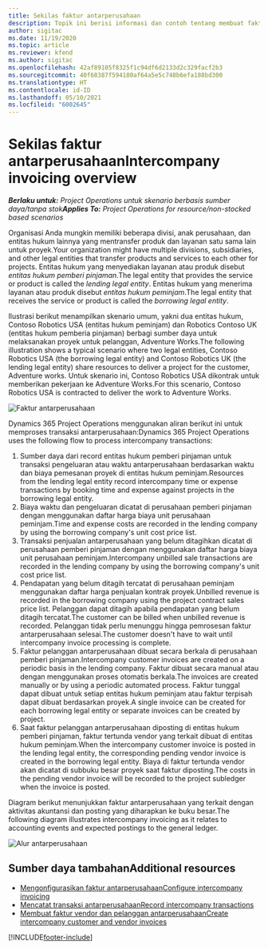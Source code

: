 ```yaml
---
title: Sekilas faktur antarperusahaan
description: Topik ini berisi informasi dan contoh tentang membuat faktur antarperusahaan untuk berbagai proyek.
author: sigitac
ms.date: 11/19/2020
ms.topic: article
ms.reviewer: kfend
ms.author: sigitac
ms.openlocfilehash: 42af89105f8325f1c94df6d2133d2c329facf2b3
ms.sourcegitcommit: 40f68387f594180af64a5e5c748b6efa188bd300
ms.translationtype: HT
ms.contentlocale: id-ID
ms.lasthandoff: 05/10/2021
ms.locfileid: "6002645"
---
```

# <a name="intercompany-invoicing-overview"></a><span data-ttu-id="c1c22-103">Sekilas faktur antarperusahaan</span><span class="sxs-lookup"><span data-stu-id="c1c22-103">Intercompany invoicing overview</span></span>

<span data-ttu-id="c1c22-104">_**Berlaku untuk:** Project Operations untuk skenario berbasis sumber daya/tanpa stok_</span><span class="sxs-lookup"><span data-stu-id="c1c22-104">_**Applies To:** Project Operations for resource/non-stocked based scenarios_</span></span>

<span data-ttu-id="c1c22-105">Organisasi Anda mungkin memiliki beberapa divisi, anak perusahaan, dan entitas hukum lainnya yang mentransfer produk dan layanan satu sama lain untuk proyek.</span><span class="sxs-lookup"><span data-stu-id="c1c22-105">Your organization might have multiple divisions, subsidiaries, and other legal entities that transfer products and services to each other for projects.</span></span> <span data-ttu-id="c1c22-106">Entitas hukum yang menyediakan layanan atau produk disebut *entitas hukum pemberi pinjaman*.</span><span class="sxs-lookup"><span data-stu-id="c1c22-106">The legal entity that provides the service or product is called the *lending legal entity*.</span></span> <span data-ttu-id="c1c22-107">Entitas hukum yang menerima layanan atau produk disebut *entitas hukum peminjam*.</span><span class="sxs-lookup"><span data-stu-id="c1c22-107">The legal entity that receives the service or product is called the *borrowing legal entity*.</span></span>

<span data-ttu-id="c1c22-108">Ilustrasi berikut menampilkan skenario umum, yakni dua entitas hukum, Contoso Robotics USA (entitas hukum peminjam) dan Robotics Contoso UK (entitas hukum pemberia pinjaman) berbagi sumber daya untuk melaksanakan proyek untuk pelanggan, Adventure Works.</span><span class="sxs-lookup"><span data-stu-id="c1c22-108">The following illustration shows a typical scenario where two legal entities, Contoso Robotics USA (the borrowing legal entity) and Contoso Robotics UK (the lending legal entity) share resources to deliver a project for the customer, Adventure works.</span></span> <span data-ttu-id="c1c22-109">Untuk skenario ini, Contoso Robotics USA dikontrak untuk memberikan pekerjaan ke Adventure Works.</span><span class="sxs-lookup"><span data-stu-id="c1c22-109">For this scenario, Contoso Robotics USA is contracted to deliver the work to Adventure Works.</span></span>

![Faktur antarperusahaan](./media/IntercompanyScenario.png) 

<span data-ttu-id="c1c22-111">Dynamics 365 Project Operations menggunakan aliran berikut ini untuk memproses transaksi antarperusahaan:</span><span class="sxs-lookup"><span data-stu-id="c1c22-111">Dynamics 365 Project Operations uses the following flow to process intercompany transactions:</span></span>

1. <span data-ttu-id="c1c22-112">Sumber daya dari record entitas hukum pemberi pinjaman untuk transaksi pengeluaran atau waktu antarperusahaan berdasarkan waktu dan biaya pemesanan proyek di entitas hukum peminjam.</span><span class="sxs-lookup"><span data-stu-id="c1c22-112">Resources from the lending legal entity record intercompany time or expense transactions by booking time and expense against projects in the borrowing legal entity.</span></span>
2. <span data-ttu-id="c1c22-113">Biaya waktu dan pengeluaran dicatat di perusahaan pemberi pinjaman dengan menggunakan daftar harga biaya unit perusahaan peminjam.</span><span class="sxs-lookup"><span data-stu-id="c1c22-113">Time and expense costs are recorded in the lending company by using the borrowing company's unit cost price list.</span></span>
3. <span data-ttu-id="c1c22-114">Transaksi penjualan antarperusahaan yang belum ditagihkan dicatat di perusahaan pemberi pinjaman dengan menggunakan daftar harga biaya unit perusahaan peminjam.</span><span class="sxs-lookup"><span data-stu-id="c1c22-114">Intercompany unbilled sale transactions are recorded in the lending company by using the borrowing company's unit cost price list.</span></span>
4. <span data-ttu-id="c1c22-115">Pendapatan yang belum ditagih tercatat di perusahaan peminjam menggunakan daftar harga penjualan kontrak proyek.</span><span class="sxs-lookup"><span data-stu-id="c1c22-115">Unbilled revenue is recorded in the borrowing company using the project contract sales price list.</span></span> <span data-ttu-id="c1c22-116">Pelanggan dapat ditagih apabila pendapatan yang belum ditagih tercatat.</span><span class="sxs-lookup"><span data-stu-id="c1c22-116">The customer can be billed when unbilled revenue is recorded.</span></span> <span data-ttu-id="c1c22-117">Pelanggan tidak perlu menunggu hingga pemrosesan faktur antarperusahaan selesai.</span><span class="sxs-lookup"><span data-stu-id="c1c22-117">The customer doesn't have to wait until intercompany invoice processing is complete.</span></span>
5. <span data-ttu-id="c1c22-118">Faktur pelanggan antarperusahaan dibuat secara berkala di perusahaan pemberi pinjaman.</span><span class="sxs-lookup"><span data-stu-id="c1c22-118">Intercompany customer invoices are created on a periodic basis in the lending company.</span></span> <span data-ttu-id="c1c22-119">Faktur dibuat secara manual atau dengan menggunakan proses otomatis berkala.</span><span class="sxs-lookup"><span data-stu-id="c1c22-119">The invoices are created manually or by using a periodic automated process.</span></span> <span data-ttu-id="c1c22-120">Faktur tunggal dapat dibuat untuk setiap entitas hukum peminjam atau faktur terpisah dapat dibuat berdasarkan proyek.</span><span class="sxs-lookup"><span data-stu-id="c1c22-120">A single invoice can be created for each borrowing legal entity or separate invoices can be created by project.</span></span>
6. <span data-ttu-id="c1c22-121">Saat faktur pelanggan antarperusahaan diposting di entitas hukum pemberi pinjaman, faktur tertunda vendor yang terkait dibuat di entitas hukum peminjam.</span><span class="sxs-lookup"><span data-stu-id="c1c22-121">When the intercompany customer invoice is posted in the lending legal entity, the corresponding pending vendor invoice is created in the borrowing legal entity.</span></span> <span data-ttu-id="c1c22-122">Biaya di faktur tertunda vendor akan dicatat di subbuku besar proyek saat faktur diposting.</span><span class="sxs-lookup"><span data-stu-id="c1c22-122">The costs in the pending vendor invoice will be recorded to the project subledger when the invoice is posted.</span></span>

<span data-ttu-id="c1c22-123">Diagram berikut menunjukkan faktur antarperusahaan yang terkait dengan aktivitas akuntansi dan posting yang diharapkan ke buku besar.</span><span class="sxs-lookup"><span data-stu-id="c1c22-123">The following diagram illustrates intercompany invoicing as it relates to accounting events and expected postings to the general ledger.</span></span>

![Alur antarperusahaan](./media/IntercompanyFlow.png)

## <a name="additional-resources"></a><span data-ttu-id="c1c22-125">Sumber daya tambahan</span><span class="sxs-lookup"><span data-stu-id="c1c22-125">Additional resources</span></span>

- [<span data-ttu-id="c1c22-126">Mengonfigurasikan faktur antarperusahaan</span><span class="sxs-lookup"><span data-stu-id="c1c22-126">Configure intercompany invoicing</span></span>](configure-intercompany-invoicing.md)
- [<span data-ttu-id="c1c22-127">Mencatat transaksi antarperusahaan</span><span class="sxs-lookup"><span data-stu-id="c1c22-127">Record intercompany transactions</span></span>](create-intercompany-transactions.md)
- [<span data-ttu-id="c1c22-128">Membuat faktur vendor dan pelanggan antarperusahaan</span><span class="sxs-lookup"><span data-stu-id="c1c22-128">Create intercompany customer and vendor invoices</span></span>](create-intercompany-customer-vendor-invoices.md)


[!INCLUDE[footer-include](../includes/footer-banner.md)]